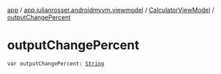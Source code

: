 [app](../../index.md) / [app.julianrosser.androidmvvm.viewmodel](../index.md) / [CalculatorViewModel](index.md) / [outputChangePercent](./output-change-percent.md)

# outputChangePercent

`var outputChangePercent: `[`String`](https://kotlinlang.org/api/latest/jvm/stdlib/kotlin/-string/index.html)